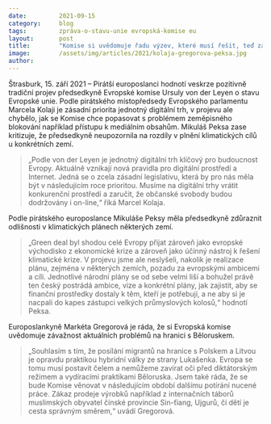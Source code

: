 ```yaml
---
date:         2021-09-15
category:     blog
tags:         zpráva-o-stavu-unie evropská-komise eu
layout:       post
title:        "Komise si uvědomuje řadu výzev, které musí řešit, teď záleží jak, říkají Piráti"
image:        /assets/img/articles/2021/kolaja-gregorova-peksa.jpg
author:       
---
```


Štrasburk, 15. září 2021 – Pirátší europoslanci hodnotí veskrze pozitivně tradiční projev předsedkyně Evropské komise Ursuly von der Leyen o stavu Evropské unie. Podle pirátského místopředsedy Evropského parlamentu Marcela Kolaji je zásadní priorita jednotný digitální trh, v projevu ale chybělo, jak se Komise chce popasovat s problémem zeměpisného blokování například přístupu k mediálním obsahům. Mikuláš Peksa zase kritizuje, že předsedkyně neupozornila na rozdíly v plnění klimatických cílů u konkrétních zemí.

> „Podle von der Leyen je jednotný digitální trh klíčový pro budoucnost Evropy. Aktuálně vznikají nová pravidla pro digitální prostředí a Internet. Jedná se o zcela zásadní legislativu, která by pro nás měla být v následujícím roce prioritou. Musíme na digitální trhy vrátit konkurenční prostředí a zaručit, že občanské svobody budou dodržovány i on-line,“ říká Marcel Kolaja.

Podle pirátského europoslance Mikuláše Peksy měla předsedkyně zdůraznit odlišnosti v klimatických plánech některých zemí. 

> „Green deal byl shodou celé Evropy přijat zároveň jako evropské východisko z ekonomické krize a zároveň jako účinný nástroj k řešení klimatické krize. V projevu jsme ale neslyšeli, nakolik je realizace plánu, zejména v některých zemích, pozadu za evropskými ambicemi a cíli. Jednotlivé národní plány se od sebe velmi liší a bohužel právě ten český postrádá ambice, vize a konkrétní plány, jak zajistit, aby se finanční prostředky dostaly k těm, kteří je potřebují, a ne aby si je nacpali do kapes zástupci velkých průmyslových kolosů,“ hodnotí Peksa.

Europoslankyně Markéta Gregorová je ráda, že si Evropská komise uvědomuje závažnost aktuálních problémů na hranici s Běloruskem. 

> „Souhlasím s tím, že posílání migrantů na hranice s Polskem a Litvou je opravdu praktikou hybridní války ze strany Lukašenka. Evropa se tomu musí postavit čelem a nemůžeme zavírat oči před diktátorským režimem a vydíracími praktikami Běloruska. Jsem také ráda, že se bude Komise věnovat v následujícím období dalšímu potírání nucené práce. Zákaz prodeje výrobků například z internačních táborů muslimských obyvatel čínské provincie Sin-ťiang, Ujgurů, či dětí je cesta správným směrem,“ uvádí Gregorová.
